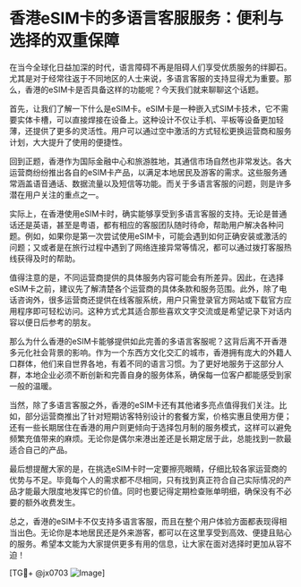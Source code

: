 # 香港eSIM卡的多语言客服服务：便利与选择的双重保障

在当今全球化日益加深的时代，语言障碍不再是阻碍人们享受优质服务的绊脚石。尤其是对于经常往返于不同地区的人士来说，多语言客服的支持显得尤为重要。那么，香港的eSIM卡是否具备这样的功能呢？今天我们就来聊聊这个话题。

首先，让我们了解一下什么是eSIM卡。eSIM卡是一种嵌入式SIM卡技术，它不需要实体卡槽，可以直接焊接在设备上。这种设计不仅让手机、平板等设备更加轻薄，还提供了更多的灵活性。用户可以通过空中激活的方式轻松更换运营商和服务计划，大大提升了使用的便捷性。

回到正题，香港作为国际金融中心和旅游胜地，其通信市场自然也非常发达。各大运营商纷纷推出各自的eSIM卡产品，以满足本地居民及游客的需求。这些服务通常涵盖语音通话、数据流量以及短信等功能。而关于多语言客服的问题，则是许多潜在用户关注的重点之一。

实际上，在香港使用eSIM卡时，确实能够享受到多语言客服的支持。无论是普通话还是英语，甚至是粤语，都有相应的客服团队随时待命，帮助用户解决各种问题。例如，如果你是第一次尝试使用eSIM卡，可能会遇到如何正确安装或激活的问题；又或者是在旅行过程中遇到了网络连接异常等情况，都可以通过拨打客服热线获得及时的帮助。

值得注意的是，不同运营商提供的具体服务内容可能会有所差异。因此，在选择eSIM卡之前，建议先了解清楚各个运营商的具体条款和服务范围。此外，除了电话咨询外，很多运营商还提供在线客服系统，用户只需登录官方网站或下载官方应用程序即可轻松访问。这种方式尤其适合那些喜欢文字交流或是希望记录下对话内容以便日后参考的朋友。

那么为什么香港的eSIM卡能够提供如此完善的多语言客服呢？这背后离不开香港多元化社会背景的影响。作为一个东西方文化交汇的城市，香港拥有庞大的外籍人口群体，他们来自世界各地，有着不同的语言习惯。为了更好地服务于这部分人群，本地企业必须不断创新和完善自身的服务体系，确保每一位客户都能感受到家一般的温暖。

当然，除了多语言客服之外，香港的eSIM卡还有其他诸多亮点值得我们关注。比如，部分运营商推出了针对短期访客特别设计的套餐方案，价格实惠且使用方便；还有一些长期居住在香港的用户则更倾向于选择包月制的服务模式，这样可以避免频繁充值带来的麻烦。无论你是偶尔来港出差还是长期定居于此，总能找到一款最适合自己的产品。

最后想提醒大家的是，在挑选eSIM卡时一定要擦亮眼睛，仔细比较各家运营商的优势与不足。毕竟每个人的需求都不尽相同，只有找到真正符合自己实际情况的产品才能最大限度地发挥它的价值。同时也要记得定期检查账单明细，确保没有不必要的额外收费发生。

总之，香港的eSIM卡不仅支持多语言客服，而且在整个用户体验方面都表现得相当出色。无论你是本地居民还是外来游客，都可以在这里享受到高效、便捷且贴心的服务。希望本文能为大家提供更多有用的信息，让大家在面对选择时更加从容不迫！

[TG💪+ @jx0703 ![Image](https://github.com/user-attachments/assets/dbca1d08-cadb-493c-b0ec-ad6f7a83f270)]